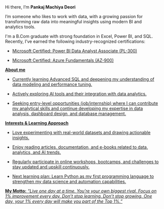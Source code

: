 Hi there, I’m **Pankaj Machiya Deori**

I’m someone who likes to work with data, with a growing passion for transforming raw data into meaningful insights using modern BI and analytics tools.

I'm a B.Com graduate with strong foundation in Excel, Power BI, and SQL. Recently, I’ve earned the following industry-recognized certifications:

- <a href="https://learn.microsoft.com/api/credentials/share/en-us/PankajMachiyaDeori-6286/E9A845BC2026EEDD?sharingId=83B3F40E5E33B28F">Microsoft Certified: Power BI Data Analyst Associate (PL-300)

- <a href="https://learn.microsoft.com/api/credentials/share/en-us/PankajMachiyaDeori-6286/B24EDC4E523A08F1?sharingId=83B3F40E5E33B28F">Microsoft Certified: Azure Fundamentals (AZ-900)

**About me**
- Currently learning Advanced SQL and deepening my understanding of data modeling and performance tuning.

- Actively exploring AI tools and their integration with data analytics.

- Seeking entry-level opportunities (job/internship) where I can contribute my analytical skills and continue developing my expertise in data analysis, dashboard design, and database management.

**Interests & Learning Approach**
- Love experimenting with real-world datasets and drawing actionable insights.

- Enjoy reading articles, documentation, and e-books related to data, analytics, and AI trends.

- Regularly participate in online workshops, bootcamps, and challenges to stay updated and upskill continuously.

- Next learning plan: Learn Python as my first programming language to strengthen my data science and automation capabilities.

**My Motto:**
*“Live one day at a time. You're your own biggest rival. Focus on 1% improvement every day.
Don’t stop learning. Don’t stop growing. One day, your 1% every day will make you part of the Top 1%.”*

<!---
Pankaj-M-Deori/Pankaj-M-Deori is a ✨ special ✨ repository because its `README.md` (this file) appears on your GitHub profile.
You can click the Preview link to take a look at your changes.
--->
